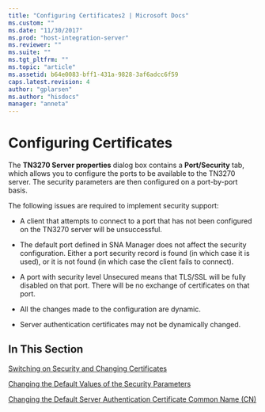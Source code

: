 ```yaml
---
title: "Configuring Certificates2 | Microsoft Docs"
ms.custom: ""
ms.date: "11/30/2017"
ms.prod: "host-integration-server"
ms.reviewer: ""
ms.suite: ""
ms.tgt_pltfrm: ""
ms.topic: "article"
ms.assetid: b64e0083-bff1-431a-9828-3af6adcc6f59
caps.latest.revision: 4
author: "gplarsen"
ms.author: "hisdocs"
manager: "anneta"
---
```

# Configuring Certificates
The **TN3270 Server properties** dialog box contains a **Port/Security** tab, which allows you to configure the ports to be available to the TN3270 server. The security parameters are then configured on a port-by-port basis.  
  
 The following issues are required to implement security support:  
  
-   A client that attempts to connect to a port that has not been configured on the TN3270 server will be unsuccessful.  
  
-   The default port defined in SNA Manager does not affect the security configuration. Either a port security record is found (in which case it is used), or it is not found (in which case the client fails to connect).  
  
-   A port with security level Unsecured means that TLS/SSL will be fully disabled on that port. There will be no exchange of certificates on that port.  
  
-   All the changes made to the configuration are dynamic.  
  
-   Server authentication certificates may not be dynamically changed.  
  
## In This Section  
 [Switching on Security and Changing Certificates](../core/switching-on-security-and-changing-certificates1.md)  
  
 [Changing the Default Values of the Security Parameters](../core/changing-the-default-values-of-the-security-parameters1.md)  
  
 [Changing the Default Server Authentication Certificate Common Name (CN)](../core/changing-the-default-server-authentication-certificate-common-name-cn-2.md)